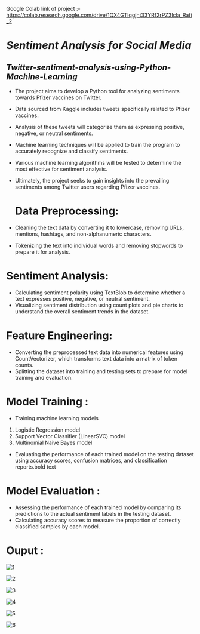  



Google Colab link of project :-
    https://colab.research.google.com/drive/1QX4GTIqgjht33YRf2rPZ3lcla_Rafi_2

# ***Sentiment Analysis for Social Media***
## ***Twitter-sentiment-analysis-using-Python-Machine-Learning***

* The project aims to develop a Python tool for analyzing sentiments towards Pfizer vaccines on Twitter.
*  Data sourced from Kaggle includes tweets specifically related to Pfizer vaccines.

*   Analysis of these tweets will categorize them as expressing positive, negative, or neutral sentiments.
*  Machine learning techniques will be applied to train the program to accurately recognize and classify sentiments.

*   Various machine learning algorithms will be tested to determine the most effective for sentiment analysis.
*   Ultimately, the project seeks to gain insights into the prevailing sentiments among Twitter users regarding Pfizer vaccines.


      # Data Preprocessing:


*   Cleaning the text data by converting it to lowercase, removing URLs, mentions, hashtags, and non-alphanumeric characters.
*   Tokenizing the text into individual words and removing stopwords to prepare it for analysis.


# Sentiment Analysis:

*   Calculating sentiment polarity using TextBlob to determine whether a text expresses positive, negative, or neutral sentiment.
*  Visualizing sentiment distribution using count plots and pie charts to understand the overall sentiment trends in the dataset.



# Feature Engineering:

*   Converting the preprocessed text data into numerical features using CountVectorizer, which transforms text data into a matrix of token counts.
*  Splitting the dataset into training and testing sets to prepare for model training and evaluation.


# Model Training :

*  Training machine learning models
  1. Logistic Regression model
  2. Support Vector Classifier (LinearSVC) model
  3.   Multinomial Naive Bayes model
*  Evaluating the performance of each trained model on the testing dataset using accuracy scores, confusion matrices, and classification reports.bold text



# Model Evaluation :

*   Assessing the performance of each trained model by comparing its predictions to the actual sentiment labels in the testing dataset.
*  Calculating accuracy scores to measure the proportion of correctly classified samples by each model.


# Ouput :



![1](https://github.com/Maheshpawar0309/Sentiment-analysis-For-Social-Media-using-Machine-Learning/assets/106018641/9be98fbb-1e5f-4cca-a344-97b9a24314a3)


![2](https://github.com/Maheshpawar0309/Sentiment-analysis-For-Social-Media-using-Machine-Learning/assets/106018641/d6a460d7-33ca-43ab-8690-42ab59d2b693)


![3](https://github.com/Maheshpawar0309/Sentiment-analysis-For-Social-Media-using-Machine-Learning/assets/106018641/6ceeac1b-365f-4e68-bc8e-17f277efd901)


![4](https://github.com/Maheshpawar0309/Sentiment-analysis-For-Social-Media-using-Machine-Learning/assets/106018641/5199a14d-c6a0-4c0d-aaa3-d017deb8c11a)


![5](https://github.com/Maheshpawar0309/Sentiment-analysis-For-Social-Media-using-Machine-Learning/assets/106018641/6b59ca6a-dcec-4a05-af0c-49187d18e8fb)


![6](https://github.com/Maheshpawar0309/Sentiment-analysis-For-Social-Media-using-Machine-Learning/assets/106018641/6ad9b1a2-3139-400c-a12c-cc53c7cf6f4f)


